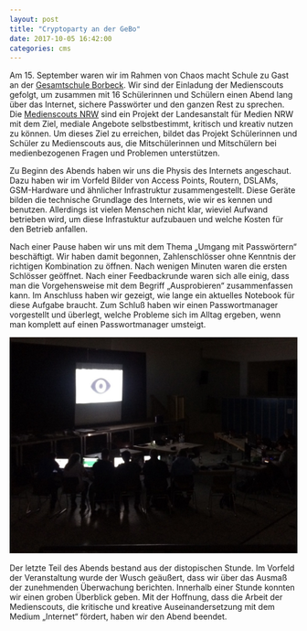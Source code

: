 ```yaml
---
layout: post
title: "Cryptoparty an der GeBo"
date: 2017-10-05 16:42:00
categories: cms
---
```

Am 15. September waren wir im Rahmen von Chaos macht Schule zu Gast an der [Gesamtschule Borbeck](http://www.ge-borbeck.de/joomla/index.php). Wir sind der Einladung der Medienscouts gefolgt, um zusammen mit 16 Schülerinnen und Schülern einen Abend lang über das Internet, sichere Passwörter und den ganzen Rest zu sprechen. Die [Medienscouts NRW](http://www.medienscouts-nrw.de/das-projekt/) sind ein Projekt der Landesanstalt für Medien NRW mit dem Ziel, mediale Angebote selbstbestimmt, kritisch und kreativ nutzen zu können. Um dieses Ziel zu erreichen, bildet das Projekt Schülerinnen und Schüler zu Medienscouts aus, die Mitschülerinnen und Mitschülern bei medienbezogenen Fragen und Problemen unterstützen. 

Zu Beginn des Abends haben wir uns die Physis des Internets angeschaut. Dazu haben wir im Vorfeld Bilder von Access Points, Routern, DSLAMs, GSM-Hardware und ähnlicher Infrastruktur zusammengestellt. Diese Geräte bilden die technische Grundlage des Internets, wie wir es kennen und benutzen. Allerdings ist vielen Menschen nicht klar, wieviel Aufwand betrieben wird, um diese Infrastuktur aufzubauen und welche Kosten für den Betrieb anfallen.

Nach einer Pause haben wir uns mit dem Thema „Umgang mit Passwörtern“ beschäftigt. Wir haben damit begonnen, Zahlenschlösser ohne Kenntnis der richtigen Kombination zu öffnen. Nach wenigen Minuten waren die ersten Schlösser geöffnet. Nach einer Feedbackrunde waren sich alle einig, dass man die Vorgehensweise mit dem Begriff „Ausprobieren“ zusammenfassen kann. Im Anschluss haben wir gezeigt, wie lange ein aktuelles Notebook für diese Aufgabe braucht. Zum Schluß haben wir einen Passwortmanager vorgestellt und überlegt, welche Probleme sich im Alltag ergeben, wenn man komplett auf einen Passwortmanager umsteigt. 

![Quelle: Chaospott](/media/2017-10-05/01.jpg)

Der letzte Teil des Abends bestand aus der distopischen Stunde. Im Vorfeld der Veranstaltung wurde der Wusch geäußert, dass wir über das Ausmaß der zunehmenden Überwachung berichten. Innerhalb einer Stunde konnten wir einen groben Überblick geben. Mit der Hoffnung, dass die Arbeit der Medienscouts, die kritische und kreative Auseinandersetzung mit dem Medium „Internet“ fördert, haben wir den Abend beendet.